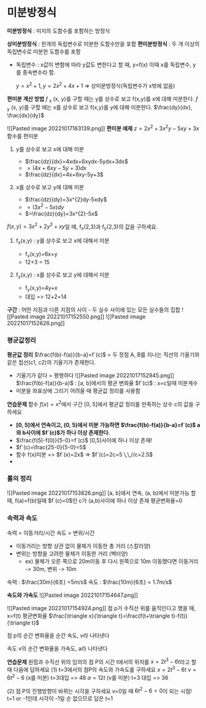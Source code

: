 # 미분방정식
__미분방정식__ : 미지의 도함수를 포함하는 방정식

__상미분방정식__ : 한개의 독립변수로 미분한 도함수만을 포함
__편미분방정식__ : 두 개 이상의 독립변수로 미분한 도함수를 포함
- 독립변수 : x값이 변함에 따라 y값도 변한다고 할 때, y=f(x) 이때 x를 독립변수, y를 종속변수라 함.

	$y=x^{2} +1 , y= 2x^{2}+4x +1$ => 상미분방정식(독립변수가 x밖에 없음)

__편미분 계산 방법__
$f$ <sub>x</sub> (x, y)를 구할 때는 y를 상수로 보고 f(x,y)를 x에 대해 미분한다.
$f$ <sub>y</sub> (x, y)를 구할 때는 x를 상수로 보고 f(x,y)를 y에 대해 미분한다.
$\frac{dy}{dx}, \frac{dx}{dy}$


![[Pasted image 20221017163139.png]]
__편미분 예제__
$z=2x^{2}+3x^{2}y-5xy+3x$함수를 편미분
1. y를 상수로 보고 x에 대해 미분
	- $\frac{dz}{dx}=4xdx+6xydx-5ydx+3dx$
	- $=(4x+6xy-5y+3)dx$
	- $\frac{dz}{dx}=4x+6xy-5y+3$ 

2. x를 상수로 보고 y에 대해 미분
	- $\frac{dz}{dy}=3x^{2}dy-5xdy$
	- $=(3x^{2}-5x)dy$
	- $=\frac{dz}{dy}=3x^{2}-5x$

$f(x,y)=3x^{2}+2y^{2}+xy$일 때, f<sub>x</sub>(2,3)과 f<sub>y</sub>(2,3)의 값을 구하세요.
1. f<sub>x</sub>(x,y) : y를 상수로 보고 x에 대해서 미분
	-  f<sub>x</sub>(x,y)=6x+y
	- 12+3 = 15

2. f<sub>y</sub>(x,y) : x를 상수로 보고 y에 대해서 미분
	- f<sub>y</sub>(x,y)=4y+x
	-  대입 => 12+2=14


__구간__ : 어떤 지점과 다른 지점의 사이
	- 두 실수 사이에 있는 모든 실수들의 집합
![[Pasted image 20221017152550.png]]
![[Pasted image 20221017152626.png]]

### 평균값정리
__평균값 정리__
$\frac{f(b)-f(a)}{b-a}=f`(c)$ = 두 정점 A, B를 지나는 직선의 기울기와 같은 접선(c1, c2)의 기울기가 존재한다.
- 기울기가 같다 = 평행하다
![[Pasted image 20221017152945.png]]
$\frac{f(b)-f(a)}{b-a}$ : [a, b]에서의 평균 변화율
$f`(c)$ : x=c일때 미분계수
- 미분을 좌표상에 그리기 어려울 때 평균값 정리를 사용함

__연습문제__
함수 $f(x)=x^{2}$에서 구간 [0, 5]에서 평균값 정리를 만족하는 상수 c의 값을 구하세요
- **[0, 5]에서 연속이고, (0, 5)에서 미분 가능하면 $\frac{f(b)-f(a)}{b-a}=f`(c)$ a와 b사이에 $f`(c)$가 하나 이상 존재한다.**
- $\frac{f(5)-f(0)}{5-0}=f`(c)$ [0,5]사이에 하나 이상 존재!
- $f`(c)=\frac{25-0}{5-0}=5$
- 함수 f(x)미분 => $f`(x)=2x$ => $f`(c)=2c=5 \,\,//c=2.5$
-

### 롤의 정리
![[Pasted image 20221017153826.png]]
[a, b]에서 연속, (a, b)에서 미분가능 할 때, f(a)=f(b)일때 $f`(c)=0$인 c가 (a,b)사이에 하나 이상 존재
평균변화율=0

### 속력과 속도
속력 = 이동거리/시간
속도 = 변위/시간
- 이동거리는 방향 상관 없이 물체가 이동한 총 거리 (스칼라양)
- 변위는 방향을 고려한 물체가 이동한 거리 (벡터양)
	- ex) 물체가 오른 쪽으로 20m이동 후 다시 왼쪽으로 10m 이동했다면 이동거리 -> 30m, 변위 -> 10m

속력 : $\frac{30m}{6초} =5m/s$
속도 : $\frac{10m}{6초} = 1.7m/s$

__속도와 가속도__
![[Pasted image 20221017154647.png]]

![[Pasted image 20221017154924.png]]
점 p가 수직선 위를 움직인다고 했을 때, 
x=f(t) 평균변화율 $\frac{\triangle x}{\triangle t}=\frac{f(t+\triangle t)-f(t)}{\triangle t}$

점 p의 순간 변화율을 순간 속도, v라 나타낸다

속도 v의 순간 변화율을 가속도, a라 나타낸다

__연습문제__
원점과 수직선 위의 임의의 점 P의 시간 t에서의 위치를 $x=2t^{3}-6t$라고 할 때 다음에 답하세요
(1) t=3에서의 점P의 속도와 가속도를 구하세요
	$x=2t^{3}-6t$
	$v=6t^2-6$ (x를 미분) t=3대입 => 48
	$a=12t$ (v를 미분) t=3 대입 => 36

(2) 점 P의 진행방향이 바뀌는 시각을 구하세요
v=0일 때
$6t^2-6=0$이 되는 시점!
t=1 or -1인데 시각이 -1일 순 없으므로 답은 t=1
